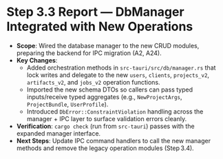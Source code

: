 # Step 3.3 Report — DbManager Integrated with New Operations

- **Scope**: Wired the database manager to the new CRUD modules, preparing the backend for IPC migration (A2, A24).
- **Key Changes**:
  - Added orchestration methods in `src-tauri/src/db/manager.rs` that lock writes and delegate to the new `users`, `clients`, `projects_v2`, `artifacts_v2`, and `jobs_v2` operation functions.
  - Imported the new schema DTOs so callers can pass typed inputs/receive typed aggregates (e.g., `NewProjectArgs`, `ProjectBundle`, `UserProfile`).
  - Introduced `DbError::ConstraintViolation` handling across the manager + IPC layer to surface validation errors cleanly.
- **Verification**: `cargo check` (run from `src-tauri`) passes with the expanded manager interface.
- **Next Steps**: Update IPC command handlers to call the new manager methods and remove the legacy operation modules (Step 3.4).
